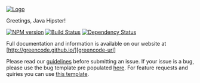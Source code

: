 [![Logo][greencode-image]][greencode-url]

Greetings, Java Hipster!

[![NPM version][npm-image]][npm-url] [![Build Status][travis-image]][travis-url] [![Dependency Status][daviddm-image]][daviddm-url]

Full documentation and information is available on our website at [http://greencode.github.io/][greencode-url]

Please read our [guidelines](/CONTRIBUTING.md#submitting-an-issue) before submitting an issue. If your issue is a bug, please use the bug template pre populated [here](https://github.com/greencode/generator-greencode/issues/new). For feature requests and quiries you can use [this template][feature-template].

[greencode-image]: https://raw.githubusercontent.com/greencode/greencode.github.io/master/img/logo-greencode2x.png
[greencode-url]: http://greencode.github.io/
[npm-image]: https://badge.fury.io/js/generator-greencode.svg
[npm-url]: https://npmjs.org/package/generator-greencode
[travis-image]: https://travis-ci.org/greencode/generator-greencode.svg?branch=master
[travis-url]: https://travis-ci.org/greencode/generator-greencode
[daviddm-image]: https://david-dm.org/greencode/generator-greencode.svg?theme=shields.io
[daviddm-url]: https://david-dm.org/greencode/generator-greencode
[feature-template]: https://github.com/greencode/generator-greencode/issues/new?body=*%20**Overview%20of%20the%20request**%0A%0A%3C!--%20what%20is%20the%20query%20or%20request%20--%3E%0A%0A*%20**Motivation%20for%20or%20Use%20Case**%20%0A%0A%3C!--%20explain%20why%20this%20is%20a%20required%20for%20you%20--%3E%0A%0A%0A*%20**Browsers%20and%20Operating%20System**%20%0A%0A%3C!--%20is%20this%20a%20problem%20with%20all%20browsers%20or%20only%20IE8%3F%20--%3E%0A%0A%0A*%20**Related%20issues**%20%0A%0A%3C!--%20has%20a%20similar%20issue%20been%20reported%20before%3F%20--%3E%0A%0A*%20**Suggest%20a%20Fix**%20%0A%0A%3C!--%20if%20you%20can%27t%20fix%20this%20yourself%2C%20perhaps%20you%20can%20point%20to%20what%20might%20be%0A%20%20causing%20the%20problem%20(line%20of%20code%20or%20commit)%20--%3E

